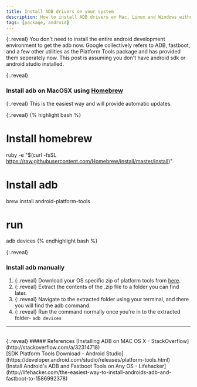 ```yaml
---
title: Install ADB drivers on your system
description: How to install ADB drivers on Mac, Linux and Windows without installing the full android sdk or the android studio
tags: [package, android]
---
```


{:.reveal}
You don't need to install the entire android development environment to get the adb now. Google collectively refers to ADB, fastboot, and a few other utilities as the Platform Tools package and has provided them seperately now. This post is assuming you don't have android sdk or android studio installed.


{:.reveal}
### Install adb on MacOSX using [Homebrew](http://brew.sh/)

{:.reveal}
This is the easiest way and will provide automatic updates.

{:.reveal}
{% highlight bash %}
# Install homebrew
ruby -e "$(curl -fsSL https://raw.githubusercontent.com/Homebrew/install/master/install)"

# Install adb 
brew install android-platform-tools

# run
adb devices
{% endhighlight bash %}
<br>

{:.reveal}
### Install adb manually


1. {:.reveal} Download your OS specific zip of platform tools from [here](https://developer.android.com/studio/releases/platform-tools.html#download).
2. {:.reveal} Extract the contents of the .zip file to a folder you can find later.
3. {:.reveal} Navigate to the extracted folder using your terminal, and there you will find the adb command.
4. {:.reveal} Run the command normally once you're in to the extracted folder- `adb devices`


---
<br>
{:.reveal}
##### References
[Installing ADB on MAC OS X - StackOverflow](http://stackoverflow.com/a/32314718) 
<br>
[SDK Platform Tools Download - Android Studio](https://developer.android.com/studio/releases/platform-tools.html) 
<br>
[Install Android's ADB and Fastboot Tools on Any OS - Lifehacker](http://lifehacker.com/the-easiest-way-to-install-androids-adb-and-fastboot-to-1586992378)
